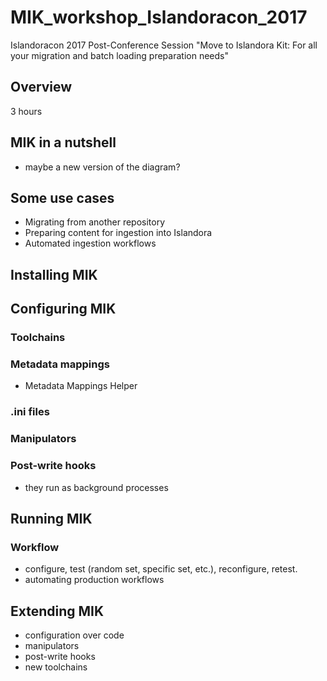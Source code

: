 # MIK_workshop_Islandoracon_2017

Islandoracon 2017 Post-Conference Session "Move to Islandora Kit: For all your migration and batch loading preparation needs"

## Overview

3 hours

## MIK in a nutshell

* maybe a new version of the diagram?

## Some use cases

* Migrating from another repository
* Preparing content for ingestion into Islandora
* Automated ingestion workflows

## Installing MIK

## Configuring MIK

### Toolchains

### Metadata mappings

* Metadata Mappings Helper

### .ini files

### Manipulators

### Post-write hooks

* they run as background processes

## Running MIK

### Workflow

* configure, test (random set, specific set, etc.), reconfigure, retest.
* automating production workflows

## Extending MIK

* configuration over code
* manipulators
* post-write hooks
* new toolchains
